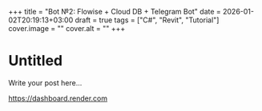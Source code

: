 +++
title = "Bot №2: Flowise + Cloud DB + Telegram Bot"
date = 2026-01-02T20:19:13+03:00
draft = true
tags = ["C#", "Revit", "Tutorial"]
cover.image = ""
cover.alt = ""
+++

# Untitled

Write your post here...

https://dashboard.render.com
